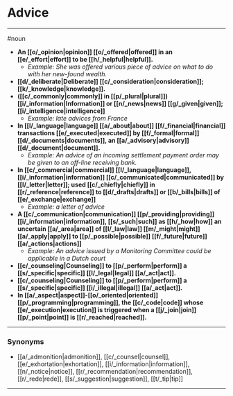 # Advice
---
#noun
- **An [[o/_opinion|opinion]] [[o/_offered|offered]] in an [[e/_effort|effort]] to be [[h/_helpful|helpful]].**
	- _Example: She was offered various piece of advice on what to do with her new-found wealth._
- **[[d/_deliberate|Deliberate]] [[c/_consideration|consideration]]; [[k/_knowledge|knowledge]].**
- **([[c/_commonly|commonly]] in [[p/_plural|plural]]) [[i/_information|Information]] or [[n/_news|news]] [[g/_given|given]]; [[i/_intelligence|intelligence]]**
	- _Example: late advices from France_
- **In [[l/_language|language]] [[a/_about|about]] [[f/_financial|financial]] transactions [[e/_executed|executed]] by [[f/_formal|formal]] [[d/_documents|documents]], an [[a/_advisory|advisory]] [[d/_document|document]].**
	- _Example: An advice of an incoming settlement payment order may be given to an off-line receiving bank._
- **In [[c/_commercial|commercial]] [[l/_language|language]], [[i/_information|information]] [[c/_communicated|communicated]] by [[l/_letter|letter]]; used [[c/_chiefly|chiefly]] in [[r/_reference|reference]] to [[d/_drafts|drafts]] or [[b/_bills|bills]] of [[e/_exchange|exchange]]**
	- _Example: a letter of advice_
- **A [[c/_communication|communication]] [[p/_providing|providing]] [[i/_information|information]], [[s/_such|such]] as [[h/_how|how]] an uncertain [[a/_area|area]] of [[l/_law|law]] [[m/_might|might]] [[a/_apply|apply]] to [[p/_possible|possible]] [[f/_future|future]] [[a/_actions|actions]]**
	- _Example: An advice issued by a Monitoring Committee could be applicable in a Dutch court_
- **[[c/_counseling|Counseling]] to [[p/_perform|perform]] a [[s/_specific|specific]] [[l/_legal|legal]] [[a/_act|act]].**
- **[[c/_counseling|Counseling]] to [[p/_perform|perform]] a [[s/_specific|specific]] [[i/_illegal|illegal]] [[a/_act|act]].**
- **In [[a/_aspect|aspect]]-[[o/_oriented|oriented]] [[p/_programming|programming]], the [[c/_code|code]] whose [[e/_execution|execution]] is triggered when a [[j/_join|join]] [[p/_point|point]] is [[r/_reached|reached]].**
---
### Synonyms
- [[a/_admonition|admonition]], [[c/_counsel|counsel]], [[e/_exhortation|exhortation]], [[i/_information|information]], [[n/_notice|notice]], [[r/_recommendation|recommendation]], [[r/_rede|rede]], [[s/_suggestion|suggestion]], [[t/_tip|tip]]
---
